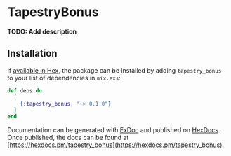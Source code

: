 # TapestryBonus

**TODO: Add description**

## Installation

If [available in Hex](https://hex.pm/docs/publish), the package can be installed
by adding `tapestry_bonus` to your list of dependencies in `mix.exs`:

```elixir
def deps do
  [
    {:tapestry_bonus, "~> 0.1.0"}
  ]
end
```

Documentation can be generated with [ExDoc](https://github.com/elixir-lang/ex_doc)
and published on [HexDocs](https://hexdocs.pm). Once published, the docs can
be found at [https://hexdocs.pm/tapestry_bonus](https://hexdocs.pm/tapestry_bonus).

